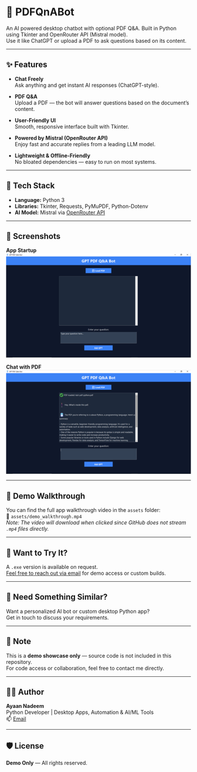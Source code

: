 # 🧠 PDFQnABot

An AI powered desktop chatbot with optional PDF Q&A. Built in Python using Tkinter and OpenRouter API (Mistral model).  
Use it like ChatGPT or upload a PDF to ask questions based on its content.

---

## ✨ Features

- **Chat Freely**  
  Ask anything and get instant AI responses (ChatGPT-style).

- **PDF Q&A**  
  Upload a PDF — the bot will answer questions based on the document’s content.

- **User-Friendly UI**  
  Smooth, responsive interface built with Tkinter.

- **Powered by Mistral (OpenRouter API)**  
  Enjoy fast and accurate replies from a leading LLM model.

- **Lightweight & Offline-Friendly**  
  No bloated dependencies — easy to run on most systems.

---

## 🔧 Tech Stack

- **Language:** Python 3  
- **Libraries:** Tkinter, Requests, PyMuPDF, Python-Dotenv  
- **AI Model:** Mistral via [OpenRouter API](https://openrouter.ai)

---

## 📸 Screenshots

**App Startup**  
![App Startup](assets/screenshot1.png)

**Chat with PDF**  
![PDF Q&A](assets/screenshot2.png)

---
## 🎥 Demo Walkthrough

You can find the full app walkthrough video in the `assets` folder:  
📁 `assets/demo_walkthrough.mp4`  
*Note: The video will download when clicked since GitHub does not stream `.mp4` files directly.*

---
## 🧪 Want to Try It?

A `.exe` version is available on request.  
[Feel free to reach out via email](mailto:ayaannadeem1205@gmail.com) for demo access or custom builds.

---

## 🚀 Need Something Similar?

Want a personalized AI bot or custom desktop Python app?  
Get in touch to discuss your requirements.

---

## 📝 Note

This is a **demo showcase only** — source code is not included in this repository.  
For code access or collaboration, feel free to contact me directly.

---
## 🙋‍♂️ Author

**Ayaan Nadeem**  
Python Developer | Desktop Apps, Automation & AI/ML Tools  
 📫 [Email](mailto:ayaannadeem1205@gmail.com)

---
##  🛡️ License
**Demo Only** — All rights reserved.



